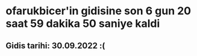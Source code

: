 # ofarukbicer'in gidisine son 6 gun 20 saat 59 dakika 50 saniye kaldi

## Gidis tarihi: 30.09.2022 :(